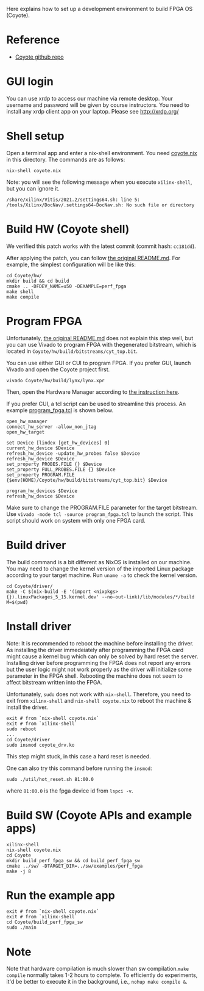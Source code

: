 Here explains how to set up a development environment to build FPGA OS (Coyote). 

# Reference

- [Coyote github repo](https://github.com/fpgasystems/Coyote.git)

# GUI login

You can use xrdp to access our machine via remote desktop. Your username and password will be given by course instructors. 
You need to install any xrdp client app on your laptop. Please see http://xrdp.org/


# Shell setup

Open a terminal app and enter a nix-shell environment. You need [coyote.nix](coyote.nix) in this directory. The commands are as follows: 
```
nix-shell coyote.nix
```

Note: you will see the following message when you execute `xilinx-shell`, but you can ignore it.  
```
/share/xilinx/Vitis/2021.2/settings64.sh: line 5: /tools/Xilinx/DocNav/.settings64-DocNav.sh: No such file or directory
```

# Build HW (Coyote shell)

We verified this patch works with the latest commit (commit hash: `cc181dd`). 

After applying the patch, you can follow [the original README.md][coyote_readme]. For example, the simplest configuration will be like this: 
```
cd Coyote/hw/
mkdir build && cd build
cmake .. -DFDEV_NAME=u50 -DEXAMPLE=perf_fpga
make shell
make compile
```

# Program FPGA
Unfortunately, [the original README.md][coyote_readme] does not explain this step well, but you can use Vivado to program FPGA with thegenerated bitstream, which is located in `Coyote/hw/build/bitstreams/cyt_top.bit`. 

You can use either GUI or CUI to program FPGA. If you prefer GUI, launch Vivado and open the Coyote project first.
```
vivado Coyote/hw/build/lynx/lynx.xpr 
```
Then, open the Hardware Manager according to [the instruction here](https://docs.xilinx.com/r/en-US/ug908-vivado-programming-debugging/Opening-the-Hardware-Manager). 

If you prefer CUI, a tcl script can be used to streamline this process. An example [program_fpga.tcl](program_fpga.tcl) is shown below. 
```
open_hw_manager
connect_hw_server -allow_non_jtag
open_hw_target

set Device [lindex [get_hw_devices] 0]
current_hw_device $Device
refresh_hw_device -update_hw_probes false $Device
refresh_hw_device $Device
set_property PROBES.FILE {} $Device
set_property FULL_PROBES.FILE {} $Device
set_property PROGRAM.FILE {$env(HOME)/Coyote/hw/build/bitstreams/cyt_top.bit} $Device

program_hw_devices $Device
refresh_hw_device $Device
```

Make sure to change the PROGRAM.FILE parameter for the target bitstream. Use `vivado -mode tcl -source program_fpga.tcl` to launch the script. This script should work on system with only one FPGA card. 


# Build driver

The build command is a bit different as NixOS is installed on our machine. You may need to change the kernel version of the imported Linux package according to your target machine. Run `uname -a` to check the kernel version. 

```
cd Coyote/driver/
make -C $(nix-build -E '(import <nixpkgs> {}).linuxPackages_5_15.kernel.dev' --no-out-link)/lib/modules/*/build M=$(pwd)
```


# Install driver

Note: It is recommended to reboot the machine before installing the driver. As installing the driver immedeiately after programming the FPGA card might cause a kernel bug which can only be solved by hard reset the server. Installing driver before programming the FPGA does not report any errors but the user logic might not work properly as the driver will initialize some parameter in the FPGA shell. Rebooting the machine does not seem to affect bitstream written into the FPGA.


Unfortunately, `sudo` does not work with `nix-shell`. Therefore, you need to exit from `xilinx-shell` and `nix-shell coyote.nix` to reboot the machine & install the driver. 
```
exit # from `nix-shell coyote.nix`
exit # from `xilinx-shell`
sudo reboot
...
cd Coyote/driver
sudo insmod coyote_drv.ko
```

This step might stuck, in this case a hard reset is needed. 

One can also try this command before running the `insmod`:
```
sudo ./util/hot_reset.sh 81:00.0
```
where `81:00.0` is the fpga device id from `lspci -v`.

# Build SW (Coyote APIs and example apps)

```
xilinx-shell
nix-shell coyote.nix
cd Coyote
mkdir build_perf_fpga_sw && cd build_perf_fpga_sw
cmake ../sw/ -DTARGET_DIR=../sw/examples/perf_fpga
make -j 8
```

# Run the example app

```
exit # from `nix-shell coyote.nix`
exit # from `xilinx-shell`
cd Coyote/build_perf_fpga_sw
sudo ./main
```

# Note 

Note that hardware compilation is much slower than sw compilation.`make compile` normally takes 1-2 hours to complete. 
To efficiently do experiments, it'd be better to execute it in the background, i.e., `nohup make compile &`. 

[coyote_readme]: https://github.com/fpgasystems/Coyote/blob/master/README.md "Coyote/README.md"
